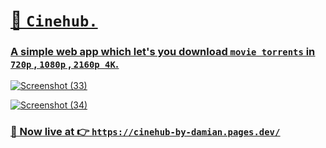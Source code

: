 # <u>🍿 `Cinehub.`<u>
### A simple web app which let's you download `movie torrents` in `720p` , `1080p` , `2160p 4K`.



![Screenshot (33)](https://github.com/DamianRavinduPeiris/CineHub/assets/115478137/56e88dad-2f64-4d0c-9214-7df6632c61c0)



![Screenshot (34)](https://github.com/DamianRavinduPeiris/CineHub/assets/115478137/4243a3ec-5872-42ae-b850-1db349b55a52)



  ### 🚀 Now live at 👉  <a href="https://cinehub-by-damian.pages.dev" target=_blank>`https://cinehub-by-damian.pages.dev/`</a>
